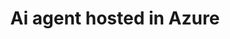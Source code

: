 ---
title: "Ai agent hosted in Azure"
layout: "chatbot"
url: "/chatbot/"
summary: "Ai agent hosted in Azure"
---